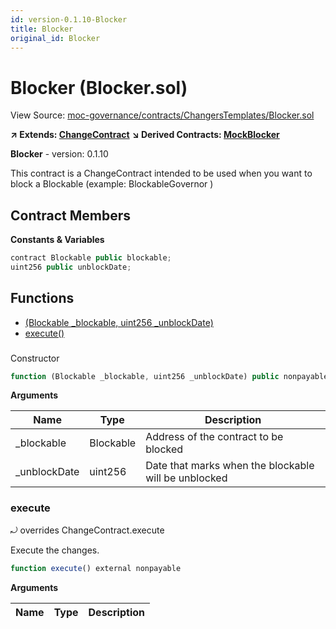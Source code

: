 ```yaml
---
id: version-0.1.10-Blocker
title: Blocker
original_id: Blocker
---
```


# Blocker (Blocker.sol)

View Source: [moc-governance/contracts/ChangersTemplates/Blocker.sol](../../moc-governance/contracts/ChangersTemplates/Blocker.sol)

**↗ Extends: [ChangeContract](ChangeContract.md)**
**↘ Derived Contracts: [MockBlocker](MockBlocker.md)**

**Blocker** - version: 0.1.10

This contract is a ChangeContract intended to be used when
you want to block a Blockable (example: BlockableGovernor )

## Contract Members
**Constants & Variables**

```js
contract Blockable public blockable;
uint256 public unblockDate;

```

## Functions

- [(Blockable _blockable, uint256 _unblockDate)](#)
- [execute()](#execute)

### 

Constructor

```js
function (Blockable _blockable, uint256 _unblockDate) public nonpayable
```

**Arguments**

| Name        | Type           | Description  |
| ------------- |------------- | -----|
| _blockable | Blockable | Address of the contract to be blocked | 
| _unblockDate | uint256 | Date that marks when the blockable will be unblocked | 

### execute

⤾ overrides ChangeContract.execute

Execute the changes.

```js
function execute() external nonpayable
```

**Arguments**

| Name        | Type           | Description  |
| ------------- |------------- | -----|

